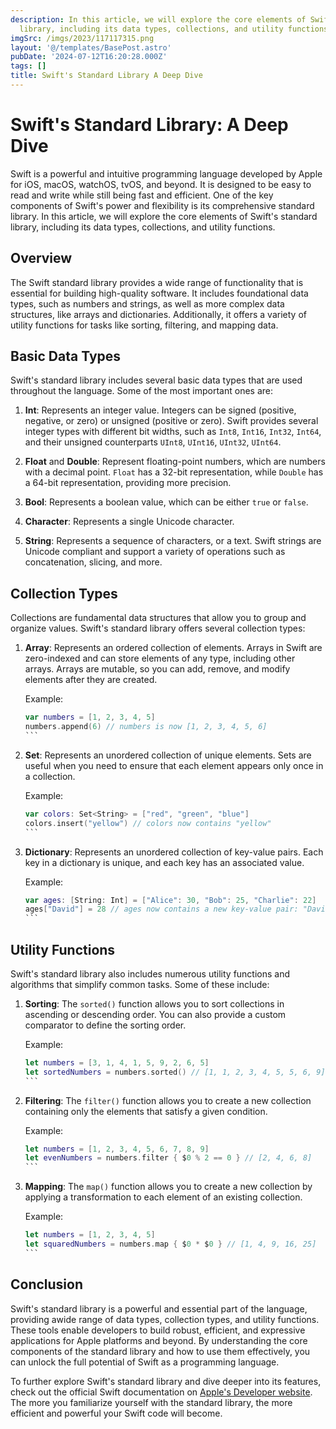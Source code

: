 ```yaml
---
description: In this article, we will explore the core elements of Swift's standard
  library, including its data types, collections, and utility functions
imgSrc: /imgs/2023/117117315.png
layout: '@/templates/BasePost.astro'
pubDate: '2024-07-12T16:20:28.000Z'
tags: []
title: Swift's Standard Library A Deep Dive
---
```


# Swift's Standard Library: A Deep Dive

Swift is a powerful and intuitive programming language developed by Apple for iOS, macOS, watchOS, tvOS, and beyond. It is designed to be easy to read and write while still being fast and efficient. One of the key components of Swift's power and flexibility is its comprehensive standard library. In this article, we will explore the core elements of Swift's standard library, including its data types, collections, and utility functions.

## Overview

The Swift standard library provides a wide range of functionality that is essential for building high-quality software. It includes foundational data types, such as numbers and strings, as well as more complex data structures, like arrays and dictionaries. Additionally, it offers a variety of utility functions for tasks like sorting, filtering, and mapping data.

## Basic Data Types

Swift's standard library includes several basic data types that are used throughout the language. Some of the most important ones are:

1. **Int**: Represents an integer value. Integers can be signed (positive, negative, or zero) or unsigned (positive or zero). Swift provides several integer types with different bit widths, such as `Int8`, `Int16`, `Int32`, `Int64`, and their unsigned counterparts `UInt8`, `UInt16`, `UInt32`, `UInt64`.

2. **Float** and **Double**: Represent floating-point numbers, which are numbers with a decimal point. `Float` has a 32-bit representation, while `Double` has a 64-bit representation, providing more precision.

3. **Bool**: Represents a boolean value, which can be either `true` or `false`.

4. **Character**: Represents a single Unicode character.

5. **String**: Represents a sequence of characters, or a text. Swift strings are Unicode compliant and support a variety of operations such as concatenation, slicing, and more.

## Collection Types

Collections are fundamental data structures that allow you to group and organize values. Swift's standard library offers several collection types:

1. **Array**: Represents an ordered collection of elements. Arrays in Swift are zero-indexed and can store elements of any type, including other arrays. Arrays are mutable, so you can add, remove, and modify elements after they are created.

   Example:
   ````swift
   var numbers = [1, 2, 3, 4, 5]
   numbers.append(6) // numbers is now [1, 2, 3, 4, 5, 6]
   ```

2. **Set**: Represents an unordered collection of unique elements. Sets are useful when you need to ensure that each element appears only once in a collection.

   Example:
   ````swift
   var colors: Set<String> = ["red", "green", "blue"]
   colors.insert("yellow") // colors now contains "yellow"
   ```

3. **Dictionary**: Represents an unordered collection of key-value pairs. Each key in a dictionary is unique, and each key has an associated value.

   Example:
   ````swift
   var ages: [String: Int] = ["Alice": 30, "Bob": 25, "Charlie": 22]
   ages["David"] = 28 // ages now contains a new key-value pair: "David": 28
   ```

## Utility Functions

Swift's standard library also includes numerous utility functions and algorithms that simplify common tasks. Some of these include:

1. **Sorting**: The `sorted()` function allows you to sort collections in ascending or descending order. You can also provide a custom comparator to define the sorting order.

   Example:
   ````swift
   let numbers = [3, 1, 4, 1, 5, 9, 2, 6, 5]
   let sortedNumbers = numbers.sorted() // [1, 1, 2, 3, 4, 5, 5, 6, 9]
   ```

2. **Filtering**: The `filter()` function allows you to create a new collection containing only the elements that satisfy a given condition.

   Example:
   ````swift
   let numbers = [1, 2, 3, 4, 5, 6, 7, 8, 9]
   let evenNumbers = numbers.filter { $0 % 2 == 0 } // [2, 4, 6, 8]
   ```

3. **Mapping**: The `map()` function allows you to create a new collection by applying a transformation to each element of an existing collection.

   Example:
   ````swift
   let numbers = [1, 2, 3, 4, 5]
   let squaredNumbers = numbers.map { $0 * $0 } // [1, 4, 9, 16, 25]
   ```

## Conclusion

Swift's standard library is a powerful and essential part of the language, providing awide range of data types, collection types, and utility functions. These tools enable developers to build robust, efficient, and expressive applications for Apple platforms and beyond. By understanding the core components of the standard library and how to use them effectively, you can unlock the full potential of Swift as a programming language.

To further explore Swift's standard library and dive deeper into its features, check out the official Swift documentation on [Apple's Developer website](https://developer.apple.com/documentation/swift/swift_standard_library). The more you familiarize yourself with the standard library, the more efficient and powerful your Swift code will become.